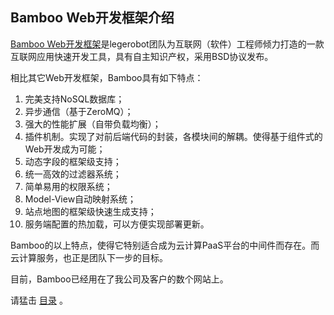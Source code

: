 

## Bamboo Web开发框架介绍

[Bamboo Web开发框架](https://github.com/daogangtang/bamboo)是legerobot团队为互联网（软件）工程师倾力打造的一款互联网应用快速开发工具，具有自主知识产权，采用BSD协议发布。

相比其它Web开发框架，Bamboo具有如下特点：

1.	完美支持NoSQL数据库；
2.	异步通信（基于ZeroMQ）；
3.	强大的性能扩展（自带负载均衡）；
4.	插件机制。实现了对前后端代码的封装，各模块间的解耦。使得基于组件式的Web开发成为可能；
5.	动态字段的框架级支持；
6.	统一高效的过滤器系统；
7.	简单易用的权限系统；
8.	Model-View自动映射系统；
9.	站点地图的框架级快速生成支持；
9.	服务端配置的热加载，可以方便实现部署更新。

Bamboo的以上特点，使得它特别适合成为云计算PaaS平台的中间件而存在。而云计算服务，也正是团队下一步的目标。

目前，Bamboo已经用在了我公司及客户的数个网站上。

请猛击 [目录](/daogangtang/bamboo_doc_cn/blob/master/目录.md) 。
